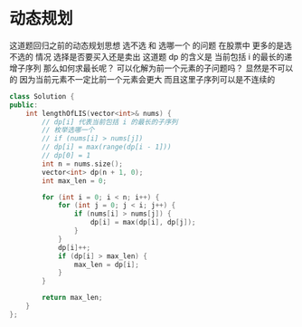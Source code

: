 # 动态规划
这道题回归之前的动态规划思想 选不选 和 选哪一个 的问题
在股票中 更多的是选不选的 情况 选择是否要买入还是卖出
这道题 dp 的含义是 当前包括 i 的最长的递增子序列
那么如何求最长呢？
可以化解为前一个元素的子问题吗？
显然是不可以的 因为当前元素不一定比前一个元素会更大
而且这里子序列可以是不连续的
```cpp
class Solution {
public:
    int lengthOfLIS(vector<int>& nums) {
        // dp[i] 代表当前包括 i 的最长的子序列
        // 枚举选哪一个
        // if (nums[i] > nums[j])
        // dp[i] = max(range(dp[i - 1]))
        // dp[0] = 1
        int n = nums.size();
        vector<int> dp(n + 1, 0);
        int max_len = 0;

        for (int i = 0; i < n; i++) {
            for (int j = 0; j < i; j++) {
                if (nums[i] > nums[j]) {
                    dp[i] = max(dp[i], dp[j]);
                }
            }
            dp[i]++;
            if (dp[i] > max_len) {
                max_len = dp[i];
            }
        }

        return max_len;
    }
};
```